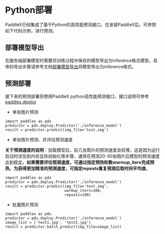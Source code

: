 # Python部署

PaddleX已经集成了基于Python的高性能预测接口，在安装PaddleX后，可参照如下代码示例，进行预测。

## 部署模型导出

在服务端部署模型时需要将训练过程中保存的模型导出为inference格式模型，具体的导出步骤请参考文档[部署模型导出](./apis/export_model.md)将模型导出为inference格式。

## 预测部署

接下来的预测部署将使用PaddleX python高性能预测接口，接口说明可参考[paddlex.deploy](./apis/deploy.md)


* 单张图片预测

```
import paddlex as pdx
predictor = pdx.deploy.Predictor('./inference_model')
result = predictor.predict(img_file='test.img')

```

* 单张图片预测、并评估预测速度

**关于预测速度的说明**：加载模型后，前几张图片的预测速度会较慢，这是因为运行启动时涉及到内存显存初始化等步骤，通常在预测20-30张图片后模型的预测速度达到稳定。**如果需要评估预测速度，可通过指定预热轮数warmup_iters完成预热**。**为获得更加精准的预测速度，可指定repeats重复预测后取时间平均值**。

```
import paddlex as pdx
predictor = pdx.deploy.Predictor('./inference_model')
result = predictor.predict(img_file='test.img',
                           warmup_iters=100,
                           repeats=100)

```

* 批量图片预测

```
import paddlex as pdx
predictor = pdx.deploy.Predictor('./inference_model')
image_list = ['test1.jpg', 'test2.jpg']
result = predictor.batch_predict(img_file=image_list)
```

